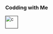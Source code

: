 <h3>Codding with Me</h3>
<a href="https://cdnb.artstation.com/p/assets/images/images/029/480/193/large/aaron-truehitt-faye-beach-f.jpg">
<a href="" target="_blank"> <img src="https://cdnb.artstation.com/p/assets/images/images/029/480/193/large/aaron-truehitt-faye-beach-f.jpg" alt="c" width="40" height="40" /> </a>
